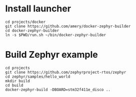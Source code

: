 
# Install launcher
```
cd projects/docker
git clone https://github.com/amery/docker-zephyr-builder
cd docker-zephyr-builder
ln -s $PWD/run.sh ~/bin/docker-zephyr-builder
```

# Build Zephyr example
```
cd projects
git clone https://github.com/zephyrproject-rtos/zephyr
cd zephyr/samples/hello_world
mkdir build
cd build
docker-zephyr-build -DBOARD=stm32f411e_disco ..
```
